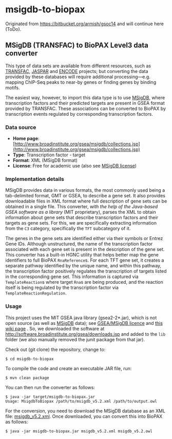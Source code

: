 # msigdb-to-biopax
Originated from https://bitbucket.org/armish/gsoc14 and will continue here (ToDo).

## MSigDB (TRANSFAC) to BioPAX Level3 data converter
This type of data sets are available from different resources, such as 
[TRANSFAC](http://www.biobase-international.com/gene-regulation), [JASPAR](http://jaspar.genereg.net/) and [ENCODE](http://www.genome.gov/Encode/) projects; 
but converting the data provided by these databases will require additional 
processing—e.g. mapping ChIP-Seq peaks to near-by genes or finding genes 
by binding motifs.

The easiest way, however, to import this data type is to use [MSigDB](http://www.broadinstitute.org/gsea/msigdb/collections.jsp), 
where transcription factors and their predicted targets are present in 
GSEA format provided by TRANSFAC. These associations can be converted to 
BioPAX by transcription events regulated by corresponding transcription factors.

### Data source
- **Home page**: [http://www.broadinstitute.org/gsea/msigdb/collections.jsp](http://www.broadinstitute.org/gsea/msigdb/collections.jsp)
- **Type**: Transcription factor - target
- **Format**: XML (MSigDB format)
- **License**: Free for academic use (also see [MSigDB license](http://www.broadinstitute.org/cancer/software/gsea/wiki/index.php/MSigDB_License))

### Implementation details
MSigDB provides data in various formats, the most commonly used being a 
tab-delimited format, GMT or GSEA, to describe a gene set.
It also provides downloadable files in XML format where full description 
of gene sets can be obtained in a single file.
This converter, _with the help of the Java-based GSEA software as a library_ (MIT proprietary), 
parses the XML to obtain information about gene sets that describe 
transcription factors and their targets as gene sets. For this, we are 
specifically extracting information from the `C3` category, specifically 
the `TFT` subcategory of it.

The genes in the gene sets are identified either via their symbols or 
Entrez Gene IDs. Although unstructured, the name of the transcription 
factor associated with each gene set is present in the description of 
the gene set. This converter has a built-in HGNC utility that helps 
better map the gene identifiers to full BioPAX `RnaReference`s.
For each TFT gene set, it creates a separate pathway identified by the 
unique name, and within this pathway, the transcription factor positively 
regulates the transcription of targets listed in the corresponding gene set.
This information is captured via `TemplateReaction`s where target `Rna`s 
are being produced, and the reaction itself is being regulated by the 
transcription factor via `TemplateReactionRegulation`.

### Usage
This project uses the MIT GSEA java library (gsea2-2*.jar), which is not open source (as well as 
[MSigDB](http://software.broadinstitute.org/cancer/software/gsea/wiki/index.php/MSigDB_Acknowledgements) data); see 
[GSEA/MSigDB licence](http://software.broadinstitute.org/gsea/msigdb/download_file.jsp?filePath=/resources/licenses/gsea_msigdb_license.txt)
and [this wiki page](http://software.broadinstitute.org/cancer/software/gsea/wiki/index.php/MSigDB_License) .
So, we downloaded the software at http://software.broadinstitute.org/gsea/downloads.jsp and added to the `lib` folder 
(we also manually removed the junit package from that jar).

Check out (git clone) the repository, change to:

	$ cd msigdb-to-biopax

To compile the code and create an executable JAR file, run:

	$ mvn clean package

You can then run the converter as follows:

	$ java -jar target/msigdb-to-biopax.jar 
	Usage: MsigdbToBiopax /path/to/msigdb_v5.2.xml /path/to/output.owl

For the conversion, you need to download the MSigDB database as an XML file: [msigdb_v5.2.xml](http://www.broadinstitute.org/gsea/msigdb/download_file.jsp?filePath=/resources/msigdb/5.2/msigdb_v5.2.xml).
Once downloaded, you can convert this into BioPAX as follows:

	$ java -jar msigdb-to-biopax.jar msigdb_v5.2.xml msigdb_v5.2.owl

